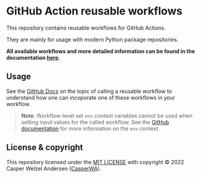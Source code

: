 # GitHub Action reusable workflows

This repository contains reusable workflows for GitHub Actions.

They are mainly for usage with modern Python package repositories.

**All available workflows and more detailed information can be found in the documentation [here](https://CasperWA.github.io/ci-cd).**

## Usage

See the [GitHub Docs](https://docs.github.com/en/actions/using-workflows/reusing-workflows#calling-a-reusable-workflow) on the topic of calling a reusable workflow to understand how one can incoporate one of these workflows in your workflow.

> **Note**: Workflow-level set `env` context variables cannot be used when setting input values for the called workflow.
> See the [GitHub documentation](https://docs.github.com/en/actions/learn-github-actions/contexts#env-context) for more information on the `env` context.

## License & copyright

This repository licensed under the  [MIT LICENSE](LICENSE) with copyright &copy; 2022 Casper Welzel Andersen ([CasperWA](https://github.com/CasperWA)).
